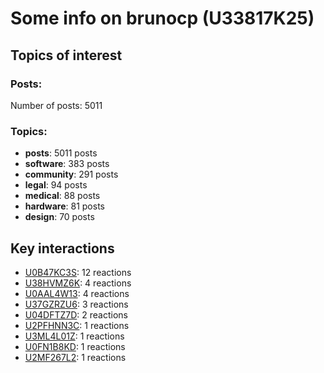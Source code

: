 # Some info on brunocp (U33817K25)


## Topics of interest

### Posts: 

Number of posts: 5011

### Topics:

* __posts__: 5011 posts
* __software__: 383 posts
* __community__: 291 posts
* __legal__: 94 posts
* __medical__: 88 posts
* __hardware__: 81 posts
* __design__: 70 posts

## Key interactions 

* [U0B47KC3S](./U0B47KC3S.md): 12 reactions
* [U38HVMZ6K](./U38HVMZ6K.md): 4 reactions
* [U0AAL4W13](./U0AAL4W13.md): 4 reactions
* [U37GZRZU6](./U37GZRZU6.md): 3 reactions
* [U04DFTZ7D](./U04DFTZ7D.md): 2 reactions
* [U2PFHNN3C](./U2PFHNN3C.md): 1 reactions
* [U3ML4L01Z](./U3ML4L01Z.md): 1 reactions
* [U0FN1B8KD](./U0FN1B8KD.md): 1 reactions
* [U2MF267L2](./U2MF267L2.md): 1 reactions
